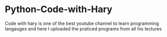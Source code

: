 # Python-Code-with-Hary
Code with hary is one of the best youtube channel to learn programming langauges and here I uploaded the praticed programs from all his lectures

